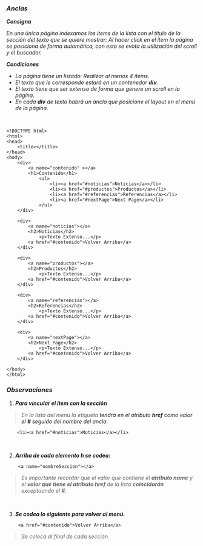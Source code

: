 ### *Anclas* ###


***Consigna***

*En una única página indexamos los items de la lista con el título de la sección del texto que se quiere mostrar: Al hacer click en el item la página se posiciona de forma automática, con esto se evota la utilización del scroll y el buscador.*

***Condiciones***

- *La página tiene un listado: Realizar al menos 4 items.*
- *El texto que le corresponde estará en un contenedor **div**.*
- *El texto tiene que ser extenso de forma que genere un scroll en la página.*
- *En cada **div** de texto habrá un ancla que posicione el layout en el menú de la página.*


&nbsp;

    <!DOCTYPE html>
    <html>
    <head>
        <title></title>
    </head>
    <body>
        <div>
            <a name="contenido" ></a>
            <h1>Contenido</h1>
                <ul>
                    <li><a href="#noticias">Noticias</a></li>
                    <li><a href="#productos">Productos</a></li>
                    <li><a href="#referencias">Referencias</a></li>
                    <li><a href="#nextPage">Next Page</a></li>
                </ul>
        </div>

        <div>
            <a name="noticias"></a>
            <h2>Noticias</h2>
                <p>Texto Extenso...</p>
            <a href="#contenido">Volver Arriba</a>
        </div>

        <div>
            <a name="productos"></a>
            <h2>Productos</h2>
                <p>Texto Extenso...</p>
            <a href="#contenido">Volver Arriba</a>
        </div>

        <div>
            <a name="referencias"></a>
            <h2>Referencias</h2>
                <p>Texto Extenso...</p>
            <a href="#contenido">Volver Arriba</a>
        </div>

        <div>
            <a name="nextPage"></a>
            <h2>Next Page</h2>
                <p>Texto Extenso...</p>
            <a href="#contenido">Volver Arriba</a>
        </div>

    </body>
    </html>



### *Observaciones* ###

1. ***Para vincular el item con la sección***

> *En la lista del menú la etiqueta <a> tendrá en el atributo **href** como valor el **#** seguido del nombre del ancla.*

        <li><a href="#noticias">Noticias</a></li>
    
    
&nbsp;

2. ***Arriba de cada elemento h se codea:***

        <a name="nombreSeccion"></a>
    
> *Es importante recordar que el valor que contiene el **atributo name** y el **valor que tiene el atributo href** de la lista **coincidarán** exceptuando el **#**.*


&nbsp;

3. ***Se codea lo siguiente para volver al menú.***

        <a href="#contenido">Volver Arriba</a>
   
> *Se coloca al final de cada sección.*